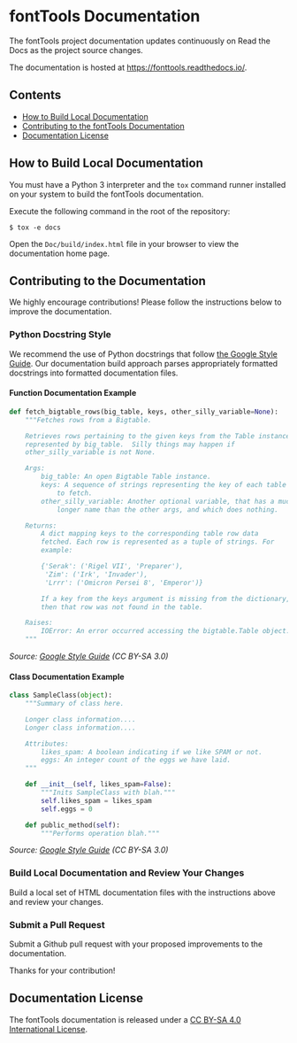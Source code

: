 # fontTools Documentation

The fontTools project documentation updates continuously on Read the Docs as the project source changes.

The documentation is hosted at https://fonttools.readthedocs.io/.

## Contents

- [How to Build Local Documentation](#how-to-build-local-documentation)
- [Contributing to the fontTools Documentation](#contributing-to-the-documentation)
- [Documentation License](#documentation-license)

## How to Build Local Documentation

You must have a Python 3 interpreter and the `tox` command runner installed on your system to build the fontTools documentation.

Execute the following command in the root of the repository:

```
$ tox -e docs
```

Open the `Doc/build/index.html` file in your browser to view the documentation home page.

## Contributing to the Documentation

We highly encourage contributions!  Please follow the instructions below to improve the documentation.

### Python Docstring Style

We recommend the use of Python docstrings that follow [the Google Style Guide](https://github.com/google/styleguide/blob/gh-pages/pyguide.md#381-docstrings).  Our documentation build approach parses appropriately formatted docstrings into formatted documentation files.

#### Function Documentation Example

```python
def fetch_bigtable_rows(big_table, keys, other_silly_variable=None):
    """Fetches rows from a Bigtable.

    Retrieves rows pertaining to the given keys from the Table instance
    represented by big_table.  Silly things may happen if
    other_silly_variable is not None.

    Args:
        big_table: An open Bigtable Table instance.
        keys: A sequence of strings representing the key of each table row
            to fetch.
        other_silly_variable: Another optional variable, that has a much
            longer name than the other args, and which does nothing.

    Returns:
        A dict mapping keys to the corresponding table row data
        fetched. Each row is represented as a tuple of strings. For
        example:

        {'Serak': ('Rigel VII', 'Preparer'),
         'Zim': ('Irk', 'Invader'),
         'Lrrr': ('Omicron Persei 8', 'Emperor')}

        If a key from the keys argument is missing from the dictionary,
        then that row was not found in the table.

    Raises:
        IOError: An error occurred accessing the bigtable.Table object.
    """
```
*Source: [Google Style Guide](https://github.com/google/styleguide/blob/gh-pages/pyguide.md) (CC BY-SA 3.0)*

#### Class Documentation Example

```python
class SampleClass(object):
    """Summary of class here.

    Longer class information....
    Longer class information....

    Attributes:
        likes_spam: A boolean indicating if we like SPAM or not.
        eggs: An integer count of the eggs we have laid.
    """

    def __init__(self, likes_spam=False):
        """Inits SampleClass with blah."""
        self.likes_spam = likes_spam
        self.eggs = 0

    def public_method(self):
        """Performs operation blah."""
```
*Source: [Google Style Guide](https://github.com/google/styleguide/blob/gh-pages/pyguide.md) (CC BY-SA 3.0)*

### Build Local Documentation and Review Your Changes

Build a local set of HTML documentation files with the instructions above and review your changes.

### Submit a Pull Request

Submit a Github pull request with your proposed improvements to the documentation.

Thanks for your contribution!

## Documentation License

The fontTools documentation is released under a [CC BY-SA 4.0 International License](https://creativecommons.org/licenses/by-sa/4.0/).
